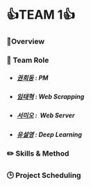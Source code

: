 #  :thumbsup:TEAM 1:thumbsup:





### :eyes: ​Overview



### :dancers: Team Role

- ##### [권회동](https://github.com/tecktonik08) : PM

- ##### [임태혁](https://github.com/creamcheesesteak) : Web Scrapping 

- ##### [서미오](https://github.com/mmeooo) :  Web Server  

- ##### [유설영](https://github.com/junanote) : Deep Learning 



### :pencil2: Skills & Method



### :clock3: Project Scheduling



